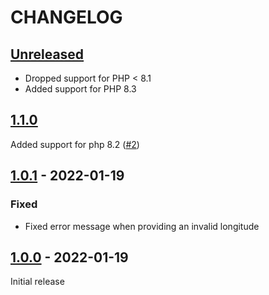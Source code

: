 # CHANGELOG

## [Unreleased]

* Dropped support for PHP < 8.1
* Added support for PHP 8.3

## [1.1.0]

Added support for php 8.2 ([#2](https://github.com/beste/latlon-geohash-php/pull/2))

## [1.0.1] - 2022-01-19

### Fixed

* Fixed error message when providing an invalid longitude

## [1.0.0] - 2022-01-19

Initial release

[Unreleased]: https://github.com/beste/latlon-geohash-php/compare/1.1.0...main
[1.1.0]: https://github.com/beste/latlon-geohash-php/compare/1.0.1...1.1.0
[1.0.1]: https://github.com/beste/latlon-geohash-php/compare/1.0.0...1.0.1
[1.0.0]: https://github.com/beste/latlon-geohash-php/releases/tag/1.0.0

